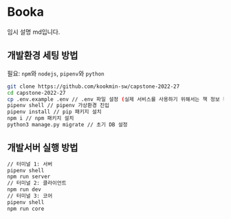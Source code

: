 # Booka

임시 설명 md입니다.

## 개발환경 세팅 방법

필요: `npm`와 `nodejs`, `pipenv`와 `python`

```sh
git clone https://github.com/kookmin-sw/capstone-2022-27
cd capstone-2022-27
cp .env.example .env // .env 파일 설정 (실제 서비스를 사용하기 위해서는 책 정보 등이 담긴 DB를 연결해 줄 필요가 있음)
pipenv shell // pipenv 가상환경 진입
pipenv install // pip 패키지 설치
npm i // npm 패키지 설치
python3 manage.py migrate // 초기 DB 설정
```

## 개발서버 실행 방법

```sh
// 터미널 1: 서버
pipenv shell
npm run server
// 터미널 2: 클라이언트
npm run dev
// 터미널 3: 코어
pipenv shell
npm run core
```
